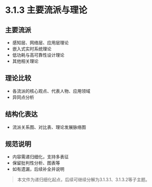 # 3.1.3 主要流派与理论

## 主要流派

- 感知层、网络层、应用层理论
- 嵌入式实时系统理论
- 低功耗与高可靠性设计理论
- 其他相关理论

## 理论比较

- 各流派的核心观点、代表人物、应用领域
- 异同点分析

## 结构化表达

- 流派关系图、对比表、理论发展脉络图

## 规范说明

- 内容需递归细化，支持多表征
- 保留批判性分析、图表等
- 如有遗漏，后续补全并说明

> 本文件为递归细化起点，后续可继续分解为3.1.3.1、3.1.3.2等子主题。
